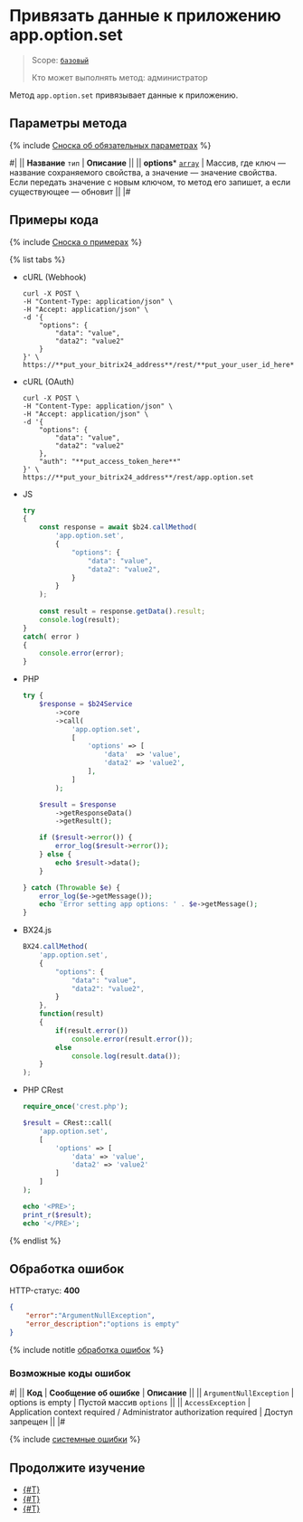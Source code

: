 # Привязать данные к приложению app.option.set

> Scope: [`базовый`](../../scopes/permissions.md)
>
> Кто может выполнять метод: администратор

Метод `app.option.set` привязывает данные к приложению.

## Параметры метода

{% include [Сноска об обязательных параметрах](../../../_includes/required.md) %}

#|
|| **Название**
`тип` | **Описание** ||
|| **options***
[`array`](../../data-types.md) | Массив, где ключ — название сохраняемого свойства, а значение — значение свойства.
Если передать значение с новым ключом, то метод его запишет, а если существующее — обновит ||
|#

## Примеры кода

{% include [Сноска о примерах](../../../_includes/examples.md) %}

{% list tabs %}

- cURL (Webhook)

    ```curl
    curl -X POST \
    -H "Content-Type: application/json" \
    -H "Accept: application/json" \
    -d '{
        "options": {
            "data": "value",
            "data2": "value2"
        }
    }' \
    https://**put_your_bitrix24_address**/rest/**put_your_user_id_here**/**put_your_webbhook_here**/app.option.set
    ```

- cURL (OAuth)

    ```curl
    curl -X POST \
    -H "Content-Type: application/json" \
    -H "Accept: application/json" \
    -d '{
        "options": {
            "data": "value",
            "data2": "value2"
        },
        "auth": "**put_access_token_here**"
    }' \
    https://**put_your_bitrix24_address**/rest/app.option.set
    ```

- JS


    ```js
    try
    {
    	const response = await $b24.callMethod(
    		'app.option.set',
    		{
    			"options": {
    				"data": "value",
    				"data2": "value2",
    			}
    		}
    	);
    	
    	const result = response.getData().result;
    	console.log(result);
    }
    catch( error )
    {
    	console.error(error);
    }
    ```

- PHP


    ```php
    try {
        $response = $b24Service
            ->core
            ->call(
                'app.option.set',
                [
                    'options' => [
                        'data'  => 'value',
                        'data2' => 'value2',
                    ],
                ]
            );
    
        $result = $response
            ->getResponseData()
            ->getResult();
    
        if ($result->error()) {
            error_log($result->error());
        } else {
            echo $result->data();
        }
    
    } catch (Throwable $e) {
        error_log($e->getMessage());
        echo 'Error setting app options: ' . $e->getMessage();
    }
    ```

- BX24.js

    ```js
    BX24.callMethod(
        'app.option.set',
        {
            "options": {
                "data": "value",
                "data2": "value2",
            }
        },
        function(result)
        {
            if(result.error())
                console.error(result.error());
            else
                console.log(result.data());
        }
    );
    ```

- PHP CRest

    ```php
    require_once('crest.php');

    $result = CRest::call(
        'app.option.set',
        [
            'options' => [
                'data' => 'value',
                'data2' => 'value2'
            ]
        ]
    );

    echo '<PRE>';
    print_r($result);
    echo '</PRE>';
    ```

{% endlist %}

## Обработка ошибок

HTTP-статус: **400**

```json
{
    "error":"ArgumentNullException",
    "error_description":"options is empty"
}
```

{% include notitle [обработка ошибок](../../../_includes/error-info.md) %}

### Возможные коды ошибок

#|
|| **Код** | **Cообщение об ошибке** | **Описание** ||
|| `ArgumentNullException` | options is empty | Пустой массив `options`  ||
|| `AccessException` | Application context required / Administrator authorization required | Доступ запрещен ||
|#

{% include [системные ошибки](../../../_includes/system-errors.md) %}

## Продолжите изучение

- [{#T}](./app-option-get.md)
- [{#T}](./user-option-set.md)
- [{#T}](./user-option-get.md)